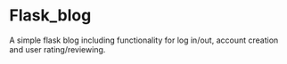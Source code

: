 # Flask_blog
A simple flask blog including functionality for log in/out, account creation and user rating/reviewing.
